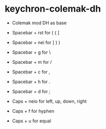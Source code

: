 # keychron-colemak-dh

- Colemak mod DH as base

- Spacebar + rst for ( { [
- Spacebar + nei for ] } )

- Spacebar + g for \
- Spacebar + m for /

- Spacebar + c for ,
- Spacebar + h for .
- Spacebar + d for ;

- Caps + neio for left, up, down, right
- Caps + f for hyphen
- Caps + u for equal
